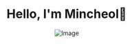 <div align="center">

# Hello, I'm Mincheol👏

![Image](https://media1.giphy.com/media/vl7e9NcNQ38hJDyK3J/giphy.gif)
  
</div>
